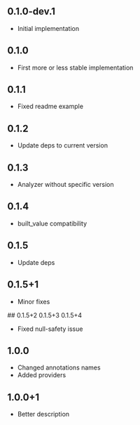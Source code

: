 ## 0.1.0-dev.1

- Initial implementation

## 0.1.0

- First more or less stable implementation

## 0.1.1

- Fixed readme example

## 0.1.2

- Update deps to current version

## 0.1.3

- Analyzer without specific version

## 0.1.4

- built_value compatibility

## 0.1.5

- Update deps

## 0.1.5+1

- Minor fixes

## 0.1.5+2 0.1.5+3 0.1.5+4

- Fixed null-safety issue

## 1.0.0

- Changed annotations names
- Added providers

## 1.0.0+1

- Better description